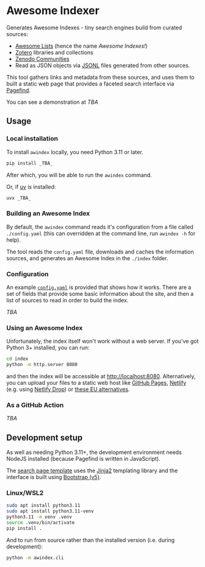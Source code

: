 Awesome Indexer
===============

Generates Awesome Indexes - tiny search engines build from curated sources:

- [Awesome Lists](https://github.com/sindresorhus/awesome/blob/main/awesome.md) (hence the name _Awesome Indexes!_)
- [Zotero](https://www.zotero.org/) libraries and collections
- [Zenodo Communities](https://zenodo.org/communities)
- Read as JSON objects via [JSONL](https://jsonlines.org/) files generated from other sources.

This tool gathers links and metadata from these sources, and uses them to built a static web page that provides a faceted search interface via [Pagefind](https://pagefind.app/).

You can see a demonstration at _TBA_

## Usage

### Local installation

To install `awindex` locally, you need Python 3.11 or later.

```sh
pip install _TBA_
```
After which, you will be able to run the `awindex` command.

Or, if [uv](https://docs.astral.sh/uv/) is installed:

```sh
uvx _TBA_
```

### Building an Awesome Index

By default, the `awindex` command reads it's configuration from a file called `./config.yaml` (this can overridden at the command line, run `awindex -h` for help).

The tool reads the `config.yaml` file, downloads and caches the information sources, and generates an Awesome Index in the `./index` folder.

### Configuration

An example [`config.yaml`](./config.yaml) is provided that shows how it works. There are a set of fields that provide some basic information about the site, and then a list of sources to read in order to build the index.

_TBA_

### Using an Awesome Index

Unfortunately, the index itself won't work without a web server.  If you've got Python 3+ installed, you can run:

```sh
cd index
python -m http.server 8080
```

and then the index will be accessible at <http://localhost:8080>. Alternatively, you can upload your files to a static web host like [GitHub Pages](https://pages.github.com/), [Netlify](https://www.netlify.com/) (e.g. using [Netlify Drop](https://app.netlify.com/drop)) or [these EU alternatives](https://european-alternatives.eu/category/jamstack-hosting).

### As a GitHub Action

_TBA_

## Development setup

As well as needing Python 3.11+, the development environment needs NodeJS installed (because Pagefind is written in JavaScript).

The [search page template](./awindex/templates/index.html) uses the [Jinja2](https://jinja.palletsprojects.com/) templating library and the interface is built using [Bootstrap (v5)](https://getbootstrap.com/).

### Linux/WSL2

```bash
sudo apt install python3.11
sudo apt install python3.11-venv
python3.11 -m venv .venv
source .venv/bin/activate
pip install .
```

And to run from source rather than the installed version (i.e. during development):

```bash
python -m awindex.cli
```